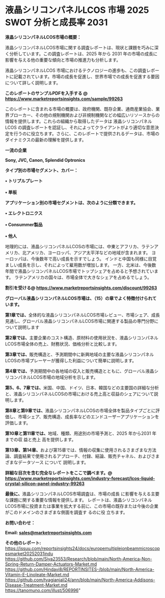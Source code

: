# 液晶シリコンパネルLCOS 市場 2025 SWOT 分析と成長率 2031

<strong><b>液晶シリコンパネルLCOS市場の概要：</b></strong>

液晶シリコンパネルLCOS市場に関する調査レポートは、現状と課題を巧みに深く分析しています。この調査レポートは、2025 年から 2031 年の市場の成長に影響を与える他の重要な傾向と市場の推進力も分析します。

液晶シリコンパネルLCOS 市場におけるテクノロジーの進歩も、この調査レポートに記載されています。市場の成長を促進し、世界市場での成長を促進する要因について詳しく説明します。

<strong>このレポートのサンプルPDFを入手する @ <a href=https://www.marketreportsinsights.com/sample/99263>https://www.marketreportsinsights.com/sample/99263</a></strong>

このレポートに含まれる市場の概要は、政府機関、既存企業、通商産業協会、業界ブローカー、その他の規制機関および非規制機関などの幅広いリソースからの情報を提供します。これらの組織から取得したデータは 液晶シリコンパネルLCOS の調査レポートを認証し、それによってクライアントがより適切な意思決定を行うのに役立ちます。さらに、このレポートで提供されるデータは、市場のダイナミクスの最新の理解を提供します。

<strong>一流の企業</strong>

<strong><b>Sony, JVC, Canon, Splendid Optronics</b></strong>

<strong><b>タイプ別の市場セグメント、カバー：</b></strong>

<strong>• トリプルプレート<br><br>• 単板</strong>

<strong><b>アプリケーション別の市場セグメントは、次のように分類できます。</b></strong>

<strong>• エレクトロニクス<br><br>• Consummer製品<br><br>• 他人</strong>

 地理的には、液晶シリコンパネルLCOSの市場には、中東とアフリカ、ラテンアメリカ、北アメリカ、ヨーロッパ、アジア太平洋などの地域が含まれます。 ヨーロッパは、今後数年で高い成長を示すでしょう。 インドと中国も同様に目覚ましい成長を示し、それによって雇用数が増加します。 一方、北米は、今後数年間で液晶シリコンパネルLCOS市場でトップシェアを占めると予想されています。 ラテンアメリカの国々は、市場全体で大きなシェアを占めるでしょう。

<strong>割引を受ける@ <a href=https://www.marketreportsinsights.com/discount/99263>https://www.marketreportsinsights.com/discount/99263</a></strong>

<strong><b>グローバル液晶シリコンパネルLCOS市場は、（15）の章でよく特徴付けられています。</b></strong>

<strong><b>第</b></strong><strong><b>1章では、</b></strong>全体的な液晶シリコンパネルLCOS市場レビュー、市場シェア、成長見通し、グローバル液晶シリコンパネルLCOS市場に関連する製品の専門分野について説明します

<strong><b>第2章では、</b></strong>主要企業のコスト構造、原材料の使用状況を、液晶シリコンパネルLCOS市場全体の売上、財務状況、価格分析と比較します。

<strong><b>第3章では、</b></strong>販売構造と、予測期間中に新興地域の主要な液晶シリコンパネルLCOSの市場プレーヤーが獲得した利益について簡単に説明します。

<strong><b>第4章では、</b></strong>予測期間中の各地域の収入と販売構造とともに、グローバル液晶シリコンパネルLCOS市場の地域分析を示します。

<strong><b>第5、6、7章では、</b></strong>米国、中国、ドイツ、日本、韓国などの主要国の詳細な分析と、液晶シリコンパネルLCOSの市場における売上高と収益のシェアについて説明します。

<strong><b>第8章と第9章では、</b></strong>液晶シリコンパネルLCOSの市場全体を製品タイプごとに評価し、市場シェア、販売構造、成長率などのエンドユーザーアプリケーションを評価します。

<strong><b>第10章と第11章では、</b></strong>地域、種類、用途別の市場予測と、2025 年から2031 年までの収 益と売上 高を提供します。

<strong><b>第13章、第14章、</b></strong>および第15章では、情報の収集に使用されるさまざまな方法論、調査結果で使用されるアプローチ、付録、結論、販売チャネル、およびさまざまなデータソース について 説明します。

<strong>詳細な目次を含む完全なレポートをここで調べます。@ <a href=https://www.marketreportsinsights.com/industry-forecast/lcos-liquid-crystal-silicon-panel-industry-99263>https://www.marketreportsinsights.com/industry-forecast/lcos-liquid-crystal-silicon-panel-industry-99263</a></strong>

<strong><b>最後に、</b></strong>液晶シリコンパネルLCOS市場調査は、市場の成長 に影響を</a>与える主要な課題に関する重要な情報を提供します。 レポートは、液晶シリコンパネルLCOS市場に投資または事業を拡大する前に、この市場の既存または今後の企業がこのドメインのさまざまな側面を調査す るのに役 立ちます。

<strong><b>お問い合わせ：</b></strong>

<strong>Email: </strong><a href=mailto:sales@marketreportsinsights.com><strong>sales@marketreportsinsights.com</strong></a>

<strong>その他のレポート:</strong>
<br>
<a href=https://issuu.com/reportsinsights24/docs/europemultipleionbeammicroscopesmarket20252031indu>https://issuu.com/reportsinsights24/docs/europemultipleionbeammicroscopesmarket20252031indu</a>
<br>
<a href=https://github.com/Siya23553/Research/blob/main/North-America-Non-Spring-Return-Damper-Actuators-Market.md>https://github.com/Siya23553/Research/blob/main/North-America-Non-Spring-Return-Damper-Actuators-Market.md</a>
<br>
<a href=https://github.com/Hindavi8/REPORTINSITES-/blob/main/North-America-Vitamin-E-Linoleate-Market.md>https://github.com/Hindavi8/REPORTINSITES-/blob/main/North-America-Vitamin-E-Linoleate-Market.md</a>
<br>
<a href=https://github.com/tyagianjali24/ann/blob/main/North-America-Addisons-Disease-Treatment-Market.md>https://github.com/tyagianjali24/ann/blob/main/North-America-Addisons-Disease-Treatment-Market.md</a>
<br>
<a href=https://tanomuno.com/illust/506996>https://tanomuno.com/illust/506996</a>"
